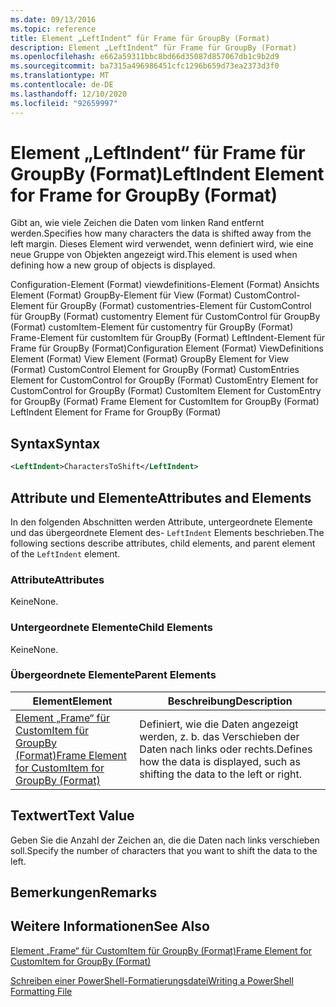 ```yaml
---
ms.date: 09/13/2016
ms.topic: reference
title: Element „LeftIndent“ für Frame für GroupBy (Format)
description: Element „LeftIndent“ für Frame für GroupBy (Format)
ms.openlocfilehash: e662a59311bbc8bd66d35087d857067db1c9b2d9
ms.sourcegitcommit: ba7315a496986451cfc1296b659d73ea2373d3f0
ms.translationtype: MT
ms.contentlocale: de-DE
ms.lasthandoff: 12/10/2020
ms.locfileid: "92659997"
---
```

# <a name="leftindent-element-for-frame-for-groupby-format"></a><span data-ttu-id="2c072-103">Element „LeftIndent“ für Frame für GroupBy (Format)</span><span class="sxs-lookup"><span data-stu-id="2c072-103">LeftIndent Element for Frame for GroupBy (Format)</span></span>

<span data-ttu-id="2c072-104">Gibt an, wie viele Zeichen die Daten vom linken Rand entfernt werden.</span><span class="sxs-lookup"><span data-stu-id="2c072-104">Specifies how many characters the data is shifted away from the left margin.</span></span> <span data-ttu-id="2c072-105">Dieses Element wird verwendet, wenn definiert wird, wie eine neue Gruppe von Objekten angezeigt wird.</span><span class="sxs-lookup"><span data-stu-id="2c072-105">This element is used when defining how a new group of objects is displayed.</span></span>

<span data-ttu-id="2c072-106">Configuration-Element (Format) viewdefinitions-Element (Format) Ansichts Element (Format) GroupBy-Element für View (Format) CustomControl-Element für GroupBy (Format) customentries-Element für CustomControl für GroupBy (Format) customentry Element für CustomControl für GroupBy (Format) customItem-Element für customentry für GroupBy (Format) Frame-Element für customItem für GroupBy (Format) LeftIndent-Element für Frame für GroupBy (Format)</span><span class="sxs-lookup"><span data-stu-id="2c072-106">Configuration Element (Format) ViewDefinitions Element (Format) View Element (Format) GroupBy Element for View (Format) CustomControl Element for GroupBy (Format) CustomEntries Element for CustomControl for GroupBy (Format) CustomEntry Element for CustomControl for GroupBy (Format) CustomItem Element for CustomEntry for GroupBy (Format) Frame Element for CustomItem for GroupBy (Format) LeftIndent Element for Frame for GroupBy (Format)</span></span>

## <a name="syntax"></a><span data-ttu-id="2c072-107">Syntax</span><span class="sxs-lookup"><span data-stu-id="2c072-107">Syntax</span></span>

```xml
<LeftIndent>CharactersToShift</LeftIndent>
```

## <a name="attributes-and-elements"></a><span data-ttu-id="2c072-108">Attribute und Elemente</span><span class="sxs-lookup"><span data-stu-id="2c072-108">Attributes and Elements</span></span>

<span data-ttu-id="2c072-109">In den folgenden Abschnitten werden Attribute, untergeordnete Elemente und das übergeordnete Element des- `LeftIndent` Elements beschrieben.</span><span class="sxs-lookup"><span data-stu-id="2c072-109">The following sections describe attributes, child elements, and parent element of the `LeftIndent` element.</span></span>

### <a name="attributes"></a><span data-ttu-id="2c072-110">Attribute</span><span class="sxs-lookup"><span data-stu-id="2c072-110">Attributes</span></span>

<span data-ttu-id="2c072-111">Keine</span><span class="sxs-lookup"><span data-stu-id="2c072-111">None.</span></span>

### <a name="child-elements"></a><span data-ttu-id="2c072-112">Untergeordnete Elemente</span><span class="sxs-lookup"><span data-stu-id="2c072-112">Child Elements</span></span>

<span data-ttu-id="2c072-113">Keine</span><span class="sxs-lookup"><span data-stu-id="2c072-113">None.</span></span>

### <a name="parent-elements"></a><span data-ttu-id="2c072-114">Übergeordnete Elemente</span><span class="sxs-lookup"><span data-stu-id="2c072-114">Parent Elements</span></span>

|<span data-ttu-id="2c072-115">Element</span><span class="sxs-lookup"><span data-stu-id="2c072-115">Element</span></span>|<span data-ttu-id="2c072-116">Beschreibung</span><span class="sxs-lookup"><span data-stu-id="2c072-116">Description</span></span>|
|-------------|-----------------|
|[<span data-ttu-id="2c072-117">Element „Frame“ für CustomItem für GroupBy (Format)</span><span class="sxs-lookup"><span data-stu-id="2c072-117">Frame Element for CustomItem for GroupBy (Format)</span></span>](./frame-element-for-customitem-for-groupby-format.md)|<span data-ttu-id="2c072-118">Definiert, wie die Daten angezeigt werden, z. b. das Verschieben der Daten nach links oder rechts.</span><span class="sxs-lookup"><span data-stu-id="2c072-118">Defines how the data is displayed, such as shifting the data to the left or right.</span></span>|

## <a name="text-value"></a><span data-ttu-id="2c072-119">Textwert</span><span class="sxs-lookup"><span data-stu-id="2c072-119">Text Value</span></span>

<span data-ttu-id="2c072-120">Geben Sie die Anzahl der Zeichen an, die die Daten nach links verschieben soll.</span><span class="sxs-lookup"><span data-stu-id="2c072-120">Specify the number of characters that you want to shift the data to the left.</span></span>

## <a name="remarks"></a><span data-ttu-id="2c072-121">Bemerkungen</span><span class="sxs-lookup"><span data-stu-id="2c072-121">Remarks</span></span>

## <a name="see-also"></a><span data-ttu-id="2c072-122">Weitere Informationen</span><span class="sxs-lookup"><span data-stu-id="2c072-122">See Also</span></span>

[<span data-ttu-id="2c072-123">Element „Frame“ für CustomItem für GroupBy (Format)</span><span class="sxs-lookup"><span data-stu-id="2c072-123">Frame Element for CustomItem for GroupBy (Format)</span></span>](./frame-element-for-customitem-for-groupby-format.md)

[<span data-ttu-id="2c072-124">Schreiben einer PowerShell-Formatierungsdatei</span><span class="sxs-lookup"><span data-stu-id="2c072-124">Writing a PowerShell Formatting File</span></span>](./writing-a-powershell-formatting-file.md)
